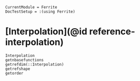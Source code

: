 ```@meta
CurrentModule = Ferrite
DocTestSetup = :(using Ferrite)
```

# [Interpolation](@id reference-interpolation)

```@docs
Interpolation
getnbasefunctions
getrefdim(::Interpolation)
getrefshape
getorder
```

